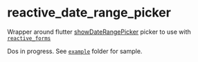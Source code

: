 # reactive_date_range_picker

Wrapper around flutter [showDateRangePicker](https://api.flutter.dev/flutter/material/showDateRangePicker.html) picker to use with [`reactive_forms`](https://pub.dev/packages/reactive_forms)

Dos in progress. See [`example`](https://github.com/artflutter/reactive_forms_widgets/tree/master/packages/reactive_date_range_picker/example) folder for sample.